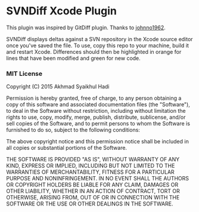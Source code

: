 # SVNDiff Xcode Plugin

This plugin was inspired by GitDiff plugin. Thanks to [johnno1962](https://github.com/johnno1962/GitDiff).

SVNDiff displays deltas against a SVN repository in the Xcode source editor once you've saved the file.
To use, copy this repo to your machine, build it and restart Xcode. Differences should then be highlighted
in orange for lines that have been modified and green for new code.

### MIT License

Copyright (C) 2015 Akhmad Syaikhul Hadi

Permission is hereby granted, free of charge, to any person obtaining a copy of this software and associated 
documentation files (the "Software"), to deal in the Software without restriction, including without limitation 
the rights to use, copy, modify, merge, publish, distribute, sublicense, and/or sell copies of the Software, 
and to permit persons to whom the Software is furnished to do so, subject to the following conditions:

The above copyright notice and this permission notice shall be included in all copies or substantial 
portions of the Software.

THE SOFTWARE IS PROVIDED "AS IS", WITHOUT WARRANTY OF ANY KIND, EXPRESS OR IMPLIED, INCLUDING BUT NOT 
LIMITED TO THE WARRANTIES OF MERCHANTABILITY, FITNESS FOR A PARTICULAR PURPOSE AND NONINFRINGEMENT. 
IN NO EVENT SHALL THE AUTHORS OR COPYRIGHT HOLDERS BE LIABLE FOR ANY CLAIM, DAMAGES OR OTHER LIABILITY, 
WHETHER IN AN ACTION OF CONTRACT, TORT OR OTHERWISE, ARISING FROM, OUT OF OR IN CONNECTION WITH THE 
SOFTWARE OR THE USE OR OTHER DEALINGS IN THE SOFTWARE.